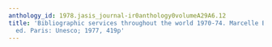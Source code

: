 ```yaml
---
anthology_id: 1978.jasis_journal-ir0anthology0volumeA29A6.12
title: 'Bibliographic services throughout the world 1970-74. Marcelle Beaudiquez,
  ed. Paris: Unesco; 1977, 419p'
---
```

